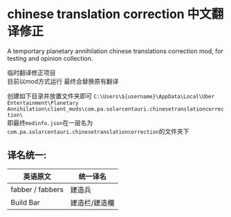 # chinese translation correction 中文翻译修正
A temportary planetary annihilation chinese translations correction mod, for testing and opinion collection.

临时翻译修正项目  
目前以mod方式运行
最终会替换原有翻译

创建如下目录并放置文件夹即可
`C:\Users\${username}\AppData\Local\Uber Entertainment\Planetary Annihilation\client_mods\com.pa.solarcentauri.chinesetranslationcorrection\`  
即最终`modinfo.json`在一层名为`com.pa.solarcentauri.chinesetranslationcorrection`的文件夹下  


## 译名统一:
|  英语原文   | 统一译名  
|  ----  | ----  | 
fabber / fabbers | 建造兵 | 
Build Bar | 建造栏/建造欄 |  